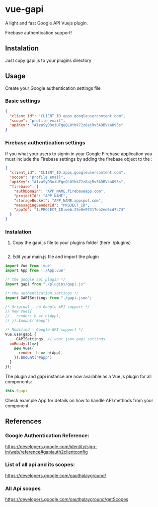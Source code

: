# vue-gapi
A light and fast Google API Vuejs plugin. 

Firebase authentication support!

## Instalation

Just copy gapi.js to your plugins directory

## Usage

Create your Google authentication settings file

### Basic settings

``` json
{
  "client_id": "CLIENT_ID.apps.googleusercontent.com",
  "scope": "profile email",
  "apiKey": "AIzaSyD3oiUFgeQLOYbk72z8ajRv3ADBVka893s"
}
```

### Firebase authentication settings
If you what your users to signin in your Google Firebase application you must include the Firebase settings by adding the firebase object to the :
 
``` json
{
  "client_id": "CLIENT_ID.apps.googleusercontent.com",
  "scope": "profile email",
  "apiKey": "AIzaSyD3oiUFgeQLOYbk72z8ajRv3ADBVka893s",
  "firebase": {
    "authDomain": "APP_NAME.firebaseapp.com",
    "projectId": "APP_NAME",
    "storageBucket": "APP_NAME.appspot.com",
    "messagingSenderId": "PROJECT_ID",
    "appId": "1:PROJECT_ID:web:25e0e97317eb2ed6cd7c74"
  }
}
```

### Instalation
1. Copy the gapi.js file to your plugins folder (here ./plugins)
``` bash

```
2. Edit your main.js file and import the plugin

``` javascript
import Vue from 'vue'
import App from './App.vue'

/* the google api plugin */
import gapi from "./plugins/gapi.js"

/* the authentication settings */
import GAPISettings from "./gapi.json";

/* Original - no Google API support */
// new Vue({
//   render: h => h(App),
// }).$mount('#app')

/* Modified - Google API support */
Vue.use(gapi,{
  ...GAPISettings, // your json gapi settings
  onReady:()=>{
    new Vue({
      render: h => h(App),
    }).$mount('#app')
  }
});
```

The plugin and gapi instance are now available as a Vue js plugin for all components:

``` javascript
this.$gapi
```

Check example App for details on how to handle API methods from your component 

## References

### Google Authentication Reference:
  https://developers.google.com/identity/sign-in/web/reference#gapiauth2clientconfig
  
### List of all api and its scopes:
  https://developers.google.com/oauthplayground/

### All Api scopes
  https://developers.google.com/oauthplayground/getScopes
  
